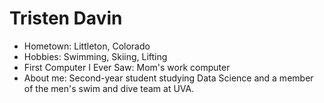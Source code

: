 # Tristen Davin

- Hometown: Littleton, Colorado
- Hobbies: Swimming, Skiing, Lifting
- First Computer I Ever Saw: Mom's work computer
- About me: Second-year student studying Data Science and a member of the men's swim and dive team at UVA.
